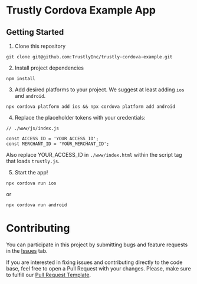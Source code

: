 # Trustly Cordova Example App

## Getting Started

1. Clone this repository

```
git clone git@github.com:TrustlyInc/trustly-cordova-example.git
```

2. Install project dependencies

```
npm install
```

3. Add desired platforms to your project. We suggest at least adding `ios` and `android`.

```
npx cordova platform add ios && npx cordova platform add android
```

4. Replace the placeholder tokens with your credentials:

```
// ./www/js/index.js

const ACCESS_ID = 'YOUR_ACCESS_ID';
const MERCHANT_ID = 'YOUR_MERCHANT_ID';
```

Also replace YOUR_ACCESS_ID in `./www/index.html` within the script tag that loads `trustly.js`.

5. Start the app!

```
npx cordova run ios
```

or

```
npx cordova run android
```

# Contributing

You can participate in this project by submitting bugs and feature requests in the [Issues](https://github.com/TrustlyInc/trustly-cordova-example/issues) tab.

If you are interested in fixing issues and contributing directly to the code base, feel free to open a Pull Request with your changes. Please, make sure to fulfill our [Pull Request Template](https://github.com/TrustlyInc/trustly-cordova-example/blob/main/.github/pull_request_template.md).
